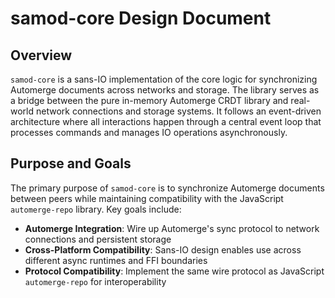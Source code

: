 # samod-core Design Document

## Overview

`samod-core` is a sans-IO implementation of the core logic for synchronizing Automerge documents across networks and storage. The library serves as a bridge between the pure in-memory Automerge CRDT library and real-world network connections and storage systems. It follows an event-driven architecture where all interactions happen through a central event loop that processes commands and manages IO operations asynchronously.

## Purpose and Goals

The primary purpose of `samod-core` is to synchronize Automerge documents between peers while maintaining compatibility with the JavaScript `automerge-repo` library. Key goals include:

- **Automerge Integration**: Wire up Automerge's sync protocol to network connections and persistent storage
- **Cross-Platform Compatibility**: Sans-IO design enables use across different async runtimes and FFI boundaries
- **Protocol Compatibility**: Implement the same wire protocol as JavaScript `automerge-repo` for interoperability
